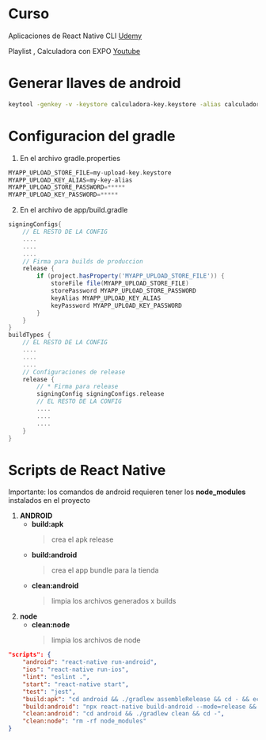 # Curso

Aplicaciones de React Native CLI [Udemy](https://www.udemy.com/course/react-native-fh)

Playlist , Calculadora con EXPO [Youtube](https://youtube.com/playlist?list=PLCKuOXG0bPi3aqkcoth4ItLJzWCQ2POin&si=jORMhA2ruvBtqoeV)

# Generar llaves de android

```bash
keytool -genkey -v -keystore calculadora-key.keystore -alias calculadora-key -keyalg RSA -keysize 2048 -validity 10000
```

# Configuracion del gradle

1. En el archivo gradle.properties

```gradle
MYAPP_UPLOAD_STORE_FILE=my-upload-key.keystore
MYAPP_UPLOAD_KEY_ALIAS=my-key-alias
MYAPP_UPLOAD_STORE_PASSWORD=*****
MYAPP_UPLOAD_KEY_PASSWORD=*****
```

2. En el archivo de app/build.gradle

```gradle
signingConfigs{
    // EL RESTO DE LA CONFIG
    ....
    ....
    ....
    // Firma para builds de produccion
    release {
        if (project.hasProperty('MYAPP_UPLOAD_STORE_FILE')) {
            storeFile file(MYAPP_UPLOAD_STORE_FILE)
            storePassword MYAPP_UPLOAD_STORE_PASSWORD
            keyAlias MYAPP_UPLOAD_KEY_ALIAS
            keyPassword MYAPP_UPLOAD_KEY_PASSWORD
        }
    }
}    
buildTypes {
    // EL RESTO DE LA CONFIG
    ....
    ....
    ....
    // Configuraciones de release
    release {        
        // * Firma para release
        signingConfig signingConfigs.release
        // EL RESTO DE LA CONFIG
        ....
        ....
        ....        
    }
}
```


# Scripts de React Native

Importante: los comandos de android requieren tener los **node_modules** instalados en el proyecto

1.  **ANDROID**
    - **build:apk**
      > crea el apk release
    - **build:android**
      > crea el app bundle para la tienda
    - **clean:android**
      > limpia los archivos generados x builds
2.  **node**
    - **clean:node**
      > limpia los archivos de node

```json
"scripts": {
    "android": "react-native run-android",
    "ios": "react-native run-ios",
    "lint": "eslint .",
    "start": "react-native start",
    "test": "jest",
    "build:apk": "cd android && ./gradlew assembleRelease && cd - && echo 'App generada en:' && echo $(pwd)'/android/app/build/outputs/apk/release/app-release.apk'",
    "build:android": "npx react-native build-android --mode=release && echo 'App generada en:' && echo $(pwd)'/android/app/build/outputs/bundle/release/app-release.aab'",
    "clean:android": "cd android && ./gradlew clean && cd -",
    "clean:node": "rm -rf node_modules"
}
```
